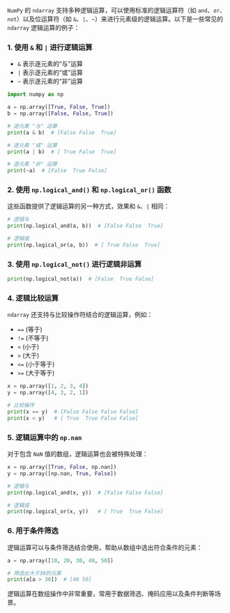 `NumPy` 的 `ndarray` 支持多种逻辑运算，可以使用标准的逻辑运算符（如 `and`、`or`、`not`）以及位运算符（如 `&`、`|`、`~`）来进行元素级的逻辑运算。以下是一些常见的 `ndarray` 逻辑运算的例子：

### 1. 使用 `&` 和 `|` 进行逻辑运算
- `&` 表示逐元素的“与”运算
- `|` 表示逐元素的“或”运算
- `~` 表示逐元素的“非”运算

```python
import numpy as np

a = np.array([True, False, True])
b = np.array([False, False, True])

# 逐元素 "与" 运算
print(a & b)  # [False False  True]

# 逐元素 "或" 运算
print(a | b)  # [ True False  True]

# 逐元素 "非" 运算
print(~a)  # [False  True False]
```

### 2. 使用 `np.logical_and()` 和 `np.logical_or()` 函数
这些函数提供了逻辑运算的另一种方式，效果和 `&`、`|` 相同：

```python
# 逻辑与
print(np.logical_and(a, b))  # [False False  True]

# 逻辑或
print(np.logical_or(a, b))  # [ True False  True]
```

### 3. 使用 `np.logical_not()` 进行逻辑非运算
```python
print(np.logical_not(a))  # [False  True False]
```

### 4. 逻辑比较运算
`ndarray` 还支持与比较操作符结合的逻辑运算，例如：
- `==` (等于)
- `!=` (不等于)
- `<` (小于)
- `>` (大于)
- `<=` (小于等于)
- `>=` (大于等于)

```python
x = np.array([1, 2, 3, 4])
y = np.array([4, 3, 2, 1])

# 比较操作
print(x == y)  # [False False False False]
print(x < y)   # [ True  True False False]
```

### 5. 逻辑运算中的 `np.nan`
对于包含 `NaN` 值的数组，逻辑运算也会被特殊处理：

```python
x = np.array([True, False, np.nan])
y = np.array([np.nan, True, False])

# 逻辑与
print(np.logical_and(x, y))  # [False False False]

# 逻辑或
print(np.logical_or(x, y))   # [ True  True False]
```

### 6. 用于条件筛选
逻辑运算可以与条件筛选结合使用，帮助从数组中选出符合条件的元素：

```python
a = np.array([10, 20, 30, 40, 50])

# 筛选出大于30的元素
print(a[a > 30])  # [40 50]
```

逻辑运算在数组操作中非常重要，常用于数据筛选、掩码应用以及条件判断等场景。